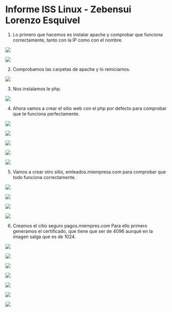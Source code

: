 # Informe ISS Linux - Zebensui Lorenzo Esquivel

1. Lo primero que hacemos es instalar apache y comprobar que funciona correctamente, tanto con la IP como con el nombre.

![](img/1.png)

![](img/2.png)

2. Comprobamos las carpetas de apache y lo reiniciamos.

![](img/3.png)

3. Nos instalamos le php.

![](img/4.png)

4. Ahora vamos a crear el sitio web con el php por defecto para comprobar que te funciona perfectamente.

![](img/5.png)

![](img/6.png)

![](img/7.png)

![](img/8.png)

![](img/9.png)

5. Vamos a crear otro sitio, emleados.miempresa.com para comprobar que todo funciona correctamente.

![](img/10.png)

![](img/11.png)

![](img/12.png)

![](img/13.png)

6. Creamos el citio seguro pagos.miempres.com Para ello primero generamos el certificado, que tiene que ser de 4096 aunqué en la imagen salga que es de 1024.

![](img/14.png)

![](img/15.png)

![](img/16.png)

![](img/17.png)

![](img/18.png)

![](img/19.png)

![](img/20.png)
